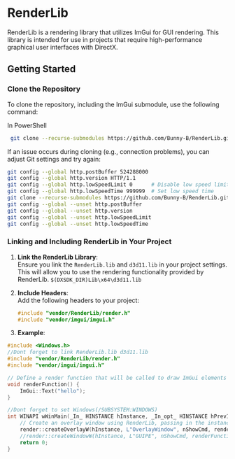 # RenderLib

RenderLib is a rendering library that utilizes ImGui for GUI rendering. This library is intended for use in projects that require high-performance graphical user interfaces with DirectX.

## Getting Started

### Clone the Repository

To clone the repository, including the ImGui submodule, use the following command:

In PowerShell
```bash
 git clone --recurse-submodules https://github.com/Bunny-B/RenderLib.git --depth 1
```
If an issue occurs during cloning (e.g., connection problems), you can adjust Git settings and try again:
```bash
git config --global http.postBuffer 524288000
git config --global http.version HTTP/1.1
git config --global http.lowSpeedLimit 0      # Disable low speed limit
git config --global http.lowSpeedTime 999999  # Set low speed time 
git clone --recurse-submodules https://github.com/Bunny-B/RenderLib.git --depth 1
git config --global --unset http.postBuffer
git config --global --unset http.version
git config --global --unset http.lowSpeedLimit
git config --global --unset http.lowSpeedTime
```
### Linking and Including RenderLib in Your Project

1. **Link the RenderLib Library**:  
   Ensure you link the `RenderLib.lib` and `d3d11.lib` in your project settings. This will allow you to use the rendering functionality provided by RenderLib.
   `$(DXSDK_DIR)Lib\x64\d3d11.lib`
2. **Include Headers**:  
   Add the following headers to your project:

   ```cpp
   #include "vendor/RenderLib/render.h"
   #include "vendor/imgui/imgui.h"
   ```
3. **Example**:  
```cpp
#include <Windows.h>
//Dont forget to link RenderLib.lib d3d11.lib
#include "vendor/RenderLib/render.h"
#include "vendor/imgui/imgui.h"

// Define a render function that will be called to draw ImGui elements
void renderFunction() {
    ImGui::Text("hello");
}

//Dont forget to set Windows(/SUBSYSTEM:WINDOWS) 
int WINAPI wWinMain(_In_ HINSTANCE hInstance, _In_opt_ HINSTANCE hPrevInstance, _In_ LPWSTR lpCmdLine, _In_ int nShowCmd) {
    // Create an overlay window using RenderLib, passing in the instance handle, window name, and the render function
    render::createOverlayW(hInstance, L"OverlayWindow", nShowCmd, renderFunction);
    //render::createWindowW(hInstance, L"GUIPE", nShowCmd, renderFunction);
    return 0;
}
```
